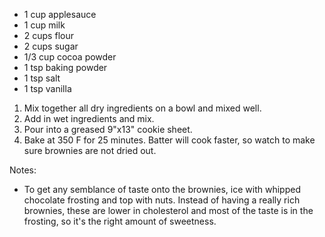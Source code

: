 * 1 cup applesauce
* 1 cup milk
* 2 cups flour
* 2 cups sugar
* 1/3 cup cocoa powder
* 1 tsp baking powder
* 1 tsp salt
* 1 tsp vanilla


1. Mix together all dry ingredients on a bowl and mixed well.
2. Add in wet ingredients and mix.
3. Pour into a greased 9"x13" cookie sheet.
4. Bake at 350 F for 25 minutes.  Batter will cook faster, so watch to make sure brownies are not dried out.

Notes:

* To get any semblance of taste onto the brownies, ice with whipped chocolate frosting and top with nuts.  Instead of having a really rich brownies, these are lower in cholesterol and most of the taste is in the frosting, so it's the right amount of sweetness.